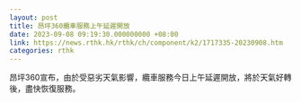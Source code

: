 ```yaml
---
layout: post
title: 昂坪360纜車服務上午延遲開放
date: 2023-09-08 09:19:30.000000000 +08:00
link: https://news.rthk.hk/rthk/ch/component/k2/1717335-20230908.htm
categories: rthk
---
```


昂坪360宣布，由於受惡劣天氣影響，纜車服務今日上午延遲開放，將於天氣好轉後，盡快恢復服務。
